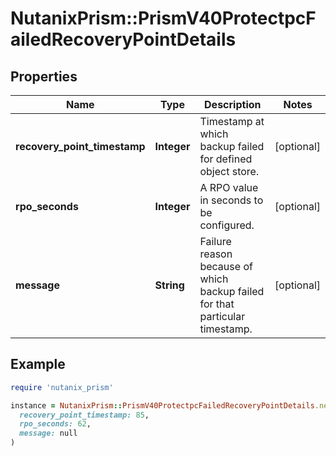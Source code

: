 # NutanixPrism::PrismV40ProtectpcFailedRecoveryPointDetails

## Properties

| Name | Type | Description | Notes |
| ---- | ---- | ----------- | ----- |
| **recovery_point_timestamp** | **Integer** | Timestamp at which backup failed for defined object store.  | [optional] |
| **rpo_seconds** | **Integer** | A RPO value in seconds to be configured.  | [optional] |
| **message** | **String** | Failure reason because of which backup failed for that particular timestamp.  | [optional] |

## Example

```ruby
require 'nutanix_prism'

instance = NutanixPrism::PrismV40ProtectpcFailedRecoveryPointDetails.new(
  recovery_point_timestamp: 85,
  rpo_seconds: 62,
  message: null
)
```

